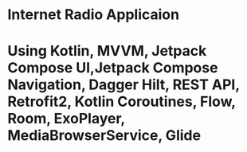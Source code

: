 # Internet Radio Applicaion
# Using Kotlin, MVVM, Jetpack Compose UI,Jetpack Compose Navigation, Dagger Hilt, REST API, Retrofit2, Kotlin Coroutines, Flow, Room, ExoPlayer, MediaBrowserService, Glide
